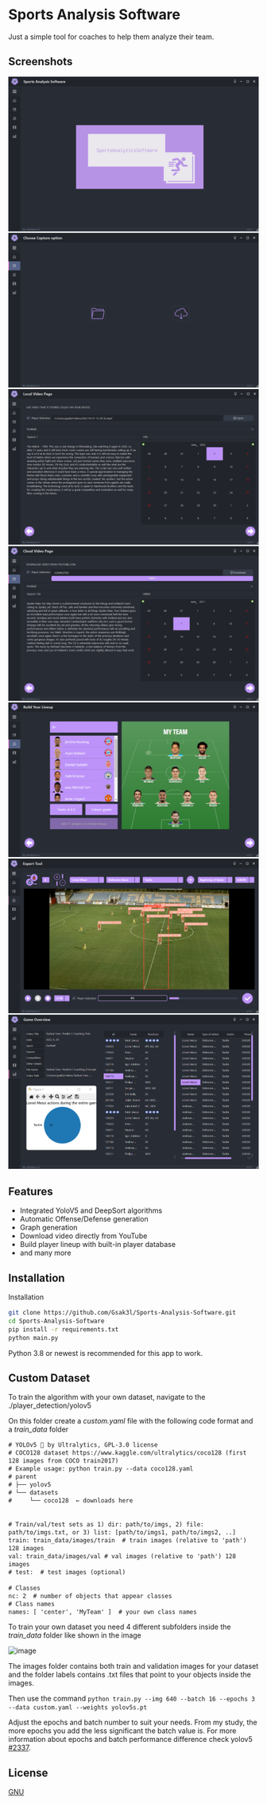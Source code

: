 # Sports Analysis Software

Just a simple tool for coaches to help them analyze their team.

## Screenshots

![Homepage](https://raw.githubusercontent.com/Gsak3l/Sports-Analysis-Software/main/preview_images/home.png)
![Captue Option](https://raw.githubusercontent.com/Gsak3l/Sports-Analysis-Software/main/preview_images/import_video.png)
![Local Import](https://raw.githubusercontent.com/Gsak3l/Sports-Analysis-Software/main/preview_images/import_video_locally.png)
![Cloud Import](https://raw.githubusercontent.com/Gsak3l/Sports-Analysis-Software/main/preview_images/import_cloud_locally.png)
![Lineup Builder](https://raw.githubusercontent.com/Gsak3l/Sports-Analysis-Software/main/preview_images/lineup_builder.png)
![Expert Tool](https://raw.githubusercontent.com/Gsak3l/Sports-Analysis-Software/main/preview_images/expert_tool_i_guess.png)
![Post Game Info](https://raw.githubusercontent.com/Gsak3l/Sports-Analysis-Software/main/preview_images/post_game_details.png)

## Features

- Integrated YoloV5 and DeepSort algorithms
- Automatic Offense/Defense generation
- Graph generation
- Download video directly from YouTube
- Build player lineup with built-in player database
- and many more

## Installation

Installation

```bash
git clone https://github.com/Gsak3l/Sports-Analysis-Software.git
cd Sports-Analysis-Software
pip install -r requirements.txt
python main.py
```

Python 3.8 or newest is recommended for this app to work.

## Custom Dataset
To train the algorithm with your own dataset, navigate to the ./player_detection/yolov5

On this folder create a _custom.yaml_ file with the following code format and a _train_data_ folder
```
# YOLOv5 🚀 by Ultralytics, GPL-3.0 license
# COCO128 dataset https://www.kaggle.com/ultralytics/coco128 (first 128 images from COCO train2017)
# Example usage: python train.py --data coco128.yaml
# parent
# ├── yolov5
# └── datasets
#     └── coco128  ← downloads here


# Train/val/test sets as 1) dir: path/to/imgs, 2) file: path/to/imgs.txt, or 3) list: [path/to/imgs1, path/to/imgs2, ..]
train: train_data/images/train  # train images (relative to 'path') 128 images
val: train_data/images/val # val images (relative to 'path') 128 images
# test:  # test images (optional)

# Classes
nc: 2  # number of objects that appear classes
# Class names
names: [ 'center', 'MyTeam' ]  # your own class names
```

To train your own dataset you need 4 different subfolders inside the _train_data_ folder like shown in the image

![image](https://user-images.githubusercontent.com/23295116/177086159-03d73cdc-2f3b-45d9-990d-2369f37ac974.png)

The images folder contains both train and validation images for your dataset and the folder labels contains .txt files that point to your objects inside the images.

Then use the command `python train.py --img 640 --batch 16 --epochs 3 --data custom.yaml --weights yolov5s.pt`

Adjust the epochs and batch number to suit your needs. 
From my study, the more epochs you add the less significant the batch value is.
For more information about epochs and batch performance difference check yolov5 [#2337](https://github.com/ultralytics/yolov5/issues/2377).

## License

[GNU](https://www.gnu.org/licenses)
